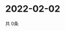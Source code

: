 # 2022-02-02
  共 0条

  <!-- BEGIN -->
  <!-- 最后更新时间Wed Feb 02 2022 02:20:03 GMT+0000 (Coordinated Universal Time) -->
  
  <!-- END -->
  
  